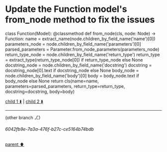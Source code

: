 # Update the Function model's from_node method to fix the issues
class Function(Model):
    @classmethod
    def from_node(cls, node: Node) -> Function:
        name = extract_name(node.children_by_field_name('name')[0])
        parameters_node = node.children_by_field_name('parameters')[0]
        parsed_parameters = Parameter.from_node_parameters(parameters_node)
        return_type_node = node.children_by_field_name('return_type')
        return_type = extract_type(return_type_node[0]) if return_type_node else None
        docstring_node = node.children_by_field_name('docstring')
        docstring = docstring_node[0].text if docstring_node else None
        body_node = node.children_by_field_name('body')[0]
        body = body_node.text if body_node else None
        return cls(name=name, parameters=parsed_parameters, return_type=return_type, docstring=docstring, body=body)


[child 1 ⬇️](#6042fb9e-7a3a-476f-b27c-ce5164b74bdb) | [child 2 ⬇️](#aaa299f5-ab03-413d-8f67-e1df749f5c01)

---

(other branch ⎇)
###### 6042fb9e-7a3a-476f-b27c-ce5164b74bdb
[parent ⬆️](#f8d82aec-38e7-4835-ad48-24145e395491)
